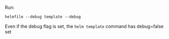 Run:

```
helmfile --debug template --debug 
```

Even if the debug flag is set, the `helm template` command has debug=false set
